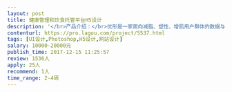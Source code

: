 ```yaml
---                
layout: post       
title: 健康管理和饮食托管平台H5设计           
description: '</br>产品介绍：</br>优形是一家面向减脂、塑性、增肌用户群体的数据与餐饮企业，根据用户的身体数据、运动数据、医疗数据等精确的分析用户的营养需求，我们对每一份餐点中的各种食物的含量精准把控，并计算每份餐点中各种营养元素的含量，根据营养学体系的分析为用户生成一周或一月计划排餐，每一个用户的餐点种类和各种食物的含量均为量身定制，通过健康合理的有目的的饮食帮助用户达成减脂增肌的目标。</br>主要设计内容：</br>官网，主要为宣传页面大约10屏左右，需要适配PC和移动。</br>健康管理和饮食托管平台：约25个页面，包含用户形体数据的输入、用户定制餐食计划、用户摄入营养元素展示、订单管理、优惠券、配送地址管理、等</br>'     
contenturl: https://pro.lagou.com/project/5537.html      
tags: [UI设计,Photoshop,H5设计,网站设计]            
salary: 10000-20000元          
publish_time: 2017-12-15 11:25:57         
review: 1536人                   
apply: 25人                   
recommend: 1人                   
time_range: 2-4周              
---                 
```


